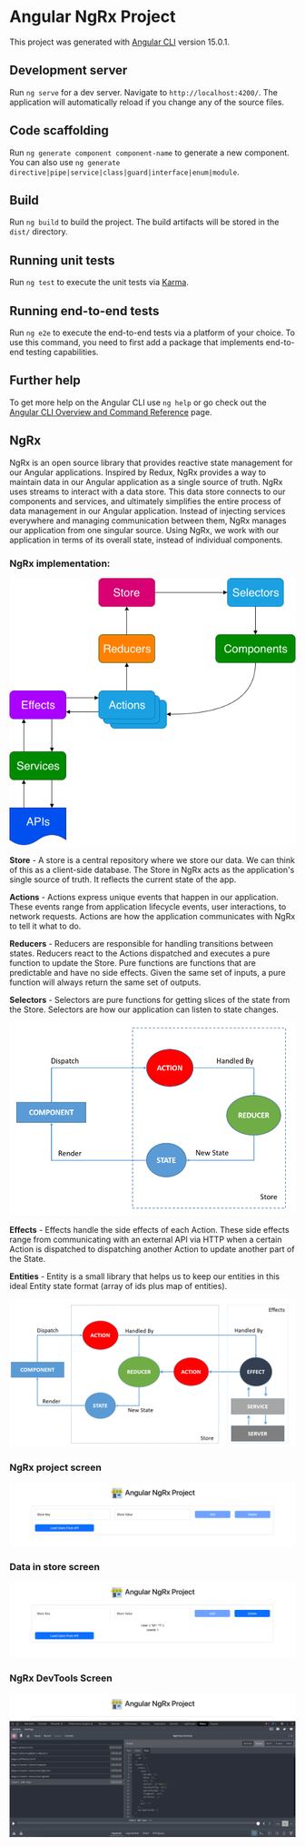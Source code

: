# Angular NgRx Project

This project was generated with [Angular CLI](https://github.com/angular/angular-cli) version 15.0.1.

## Development server

Run `ng serve` for a dev server. Navigate to `http://localhost:4200/`. The application will automatically reload if you change any of the source files.

## Code scaffolding

Run `ng generate component component-name` to generate a new component. You can also use `ng generate directive|pipe|service|class|guard|interface|enum|module`.

## Build

Run `ng build` to build the project. The build artifacts will be stored in the `dist/` directory.

## Running unit tests

Run `ng test` to execute the unit tests via [Karma](https://karma-runner.github.io).

## Running end-to-end tests

Run `ng e2e` to execute the end-to-end tests via a platform of your choice. To use this command, you need to first add a package that implements end-to-end testing capabilities.

## Further help

To get more help on the Angular CLI use `ng help` or go check out the [Angular CLI Overview and Command Reference](https://angular.io/cli) page.


## NgRx

NgRx is an open source library that provides reactive state management for our Angular applications. Inspired by Redux, NgRx provides a way to maintain data in our Angular application as a single source of truth. NgRx uses streams to interact with a data store. This data store connects to our components and services, and ultimately simplifies the entire process of data management in our Angular application. Instead of injecting services everywhere and managing communication between them, NgRx manages our application from one singular source. Using NgRx, we work with our application in terms of its overall state, instead of individual components.

### NgRx implementation:

![NgRx](https://github.com/arjunkhetia/Angular-NgRx-Project/blob/main/src/assets/ngrx.png "NgRx")

**Store** - A store is a central repository where we store our data. We can think of this as a client-side database. The Store in NgRx acts as the application's single source of truth. It reflects the current state of the app.

**Actions** - Actions express unique events that happen in our application. These events range from application lifecycle events, user interactions, to network requests. Actions are how the application communicates with NgRx to tell it what to do.

**Reducers** - Reducers are responsible for handling transitions between states. Reducers react to the Actions dispatched and executes a pure function to update the Store. Pure functions are functions that are predictable and have no side effects. Given the same set of inputs, a pure function will always return the same set of outputs.

**Selectors** - Selectors are pure functions for getting slices of the state from the Store. Selectors are how our application can listen to state changes.

![01](https://github.com/arjunkhetia/Angular-NgRx-Project/blob/main/src/assets/01.png "01")

**Effects** - Effects handle the side effects of each Action. These side effects range from communicating with an external API via HTTP when a certain Action is dispatched to dispatching another Action to update another part of the State.

**Entities** - Entity is a small library that helps us to keep our entities in this ideal Entity state format (array of ids plus map of entities).

![02](https://github.com/arjunkhetia/Angular-NgRx-Project/blob/main/src/assets/02.png "02")

### NgRx project screen

![1](https://github.com/arjunkhetia/Angular-NgRx-Project/blob/main/src/assets/1.png "1")

### Data in store screen

![2](https://github.com/arjunkhetia/Angular-NgRx-Project/blob/main/src/assets/2.png "2")

### NgRx DevTools Screen

![3](https://github.com/arjunkhetia/Angular-NgRx-Project/blob/main/src/assets/3.png "3")